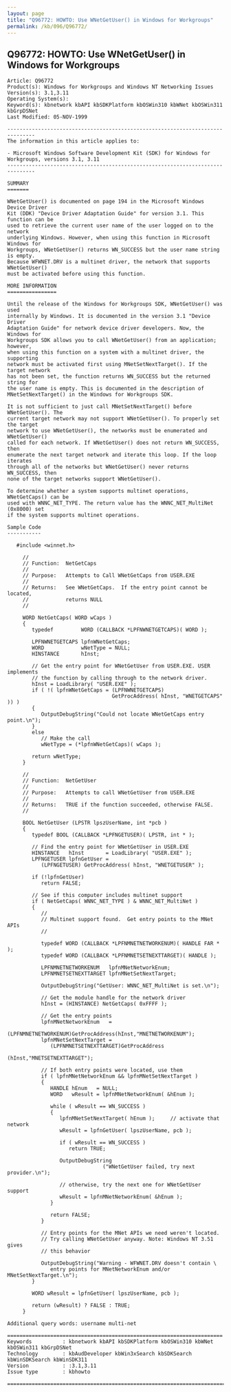 ```yaml
---
layout: page
title: "Q96772: HOWTO: Use WNetGetUser() in Windows for Workgroups"
permalink: /kb/096/Q96772/
---
```


## Q96772: HOWTO: Use WNetGetUser() in Windows for Workgroups

	Article: Q96772
	Product(s): Windows for Workgroups and Windows NT Networking Issues
	Version(s): 3.1,3.11
	Operating System(s): 
	Keyword(s): kbnetwork kbAPI kbSDKPlatform kbOSWin310 kbWNet kbOSWin311 kbGrpDSNet
	Last Modified: 05-NOV-1999
	
	-------------------------------------------------------------------------------
	The information in this article applies to:
	
	- Microsoft Windows Software Development Kit (SDK) for Windows for Workgroups, versions 3.1, 3.11 
	-------------------------------------------------------------------------------
	
	SUMMARY
	=======
	
	WNetGetUser() is documented on page 194 in the Microsoft Windows Device Driver
	Kit (DDK) "Device Driver Adaptation Guide" for version 3.1. This function can be
	used to retrieve the current user name of the user logged on to the network
	underlying Windows. However, when using this function in Microsoft Windows for
	Workgroups, WNetGetUser() returns WN_SUCCESS but the user name string is empty.
	Because WFWNET.DRV is a multinet driver, the network that supports WNetGetUser()
	must be activated before using this function.
	
	MORE INFORMATION
	================
	
	Until the release of the Windows for Workgroups SDK, WNetGetUser() was used
	internally by Windows. It is documented in the version 3.1 "Device Driver
	Adaptation Guide" for network device driver developers. Now, the Windows for
	Workgroups SDK allows you to call WNetGetUser() from an application; however,
	when using this function on a system with a multinet driver, the supporting
	network must be activated first using MNetSetNextTarget(). If the target network
	has not been set, the function returns WN_SUCCESS but the returned string for
	the user name is empty. This is documented in the description of
	MNetSetNextTarget() in the Windows for Workgroups SDK.
	
	It is not sufficient to just call MNetSetNextTarget() before WNetGetUser(). The
	current target network may not support WNetGetUser(). To properly set the target
	network to use WNetGetUser(), the networks must be enumerated and WNetGetUser()
	called for each network. If WNetGetUser() does not return WN_SUCCESS, then
	enumerate the next target network and iterate this loop. If the loop iterates
	through all of the networks but WNetGetUser() never returns WN_SUCCESS, then
	none of the target networks support WNetGetUser().
	
	To determine whether a system supports multinet operations, WNetGetCaps() can be
	used with WNNC_NET_TYPE. The return value has the WNNC_NET_MultiNet (0x8000) set
	if the system supports multinet operations.
	
	Sample Code
	-----------
	
	   #include <winnet.h>
	
	     // 
	     // Function:  NetGetCaps
	     // 
	     // Purpose:   Attempts to Call WNetGetCaps from USER.EXE
	     // 
	     // Returns:   See WNetGetCaps.  If the entry point cannot be located,
	     //            returns NULL
	     // 
	
	     WORD NetGetCaps( WORD wCaps )
	     {
	        typedef         WORD (CALLBACK *LPFNWNETGETCAPS)( WORD );
	
	        LPFNWNETGETCAPS lpfnWNetGetCaps;
	        WORD            wNetType = NULL;
	        HINSTANCE       hInst;
	
	        // Get the entry point for WNetGetUser from USER.EXE. USER implements
	        // the function by calling through to the network driver.
	        hInst = LoadLibrary( "USER.EXE" );
	        if ( !( lpfnWNetGetCaps = (LPFNWNETGETCAPS)
	                                  GetProcAddress( hInst, "WNETGETCAPS" )) )
	        {
	           OutputDebugString("Could not locate WNetGetCaps entry point.\n");
	        }
	        else
	           // Make the call
	           wNetType = (*lpfnWNetGetCaps)( wCaps );
	
	        return wNetType;
	     }
	
	     // 
	     // Function:  NetGetUser
	     // 
	     // Purpose:   Attempts to call WNetGetUser from USER.EXE
	     // 
	     // Returns:   TRUE if the function succeeded, otherwise FALSE.
	     // 
	
	     BOOL NetGetUser (LPSTR lpszUserName, int *pcb )
	     {
	        typedef BOOL (CALLBACK *LPFNGETUSER)( LPSTR, int * );
	
	        // Find the entry point for WNetGetUser in USER.EXE
	        HINSTANCE   hInst       = LoadLibrary( "USER.EXE" );
	        LPFNGETUSER lpfnGetUser =
	           (LPFNGETUSER) GetProcAddress( hInst, "WNETGETUSER" );
	
	        if (!lpfnGetUser)
	           return FALSE;
	
	        // See if this computer includes multinet support
	        if ( NetGetCaps( WNNC_NET_TYPE ) & WNNC_NET_MultiNet )
	        {
	           // 
	           // Multinet support found.  Get entry points to the MNet APIs
	           // 
	
	           typedef WORD (CALLBACK *LPFNMNETNETWORKENUM)( HANDLE FAR * );
	           typedef WORD (CALLBACK *LPFNMNETSETNEXTTARGET)( HANDLE );
	
	           LPFNMNETNETWORKENUM   lpfnMNetNetworkEnum;
	           LPFNMNETSETNEXTTARGET lpfnMNetSetNextTarget;
	
	           OutputDebugString("GetUser: WNNC_NET_MultiNet is set.\n");
	
	           // Get the module handle for the network driver
	           hInst = (HINSTANCE) NetGetCaps( 0xFFFF );
	
	           // Get the entry points
	           lpfnMNetNetworkEnum   =
	              (LPFNMNETNETWORKENUM)GetProcAddress(hInst,"MNETNETWORKENUM");
	           lpfnMNetSetNextTarget =
	              (LPFNMNETSETNEXTTARGET)GetProcAddress
	                                                 (hInst,"MNETSETNEXTTARGET");
	
	           // If both entry points were located, use them
	           if ( lpfnMNetNetworkEnum && lpfnMNetSetNextTarget )
	           {
	              HANDLE hEnum   = NULL;
	              WORD   wResult = lpfnMNetNetworkEnum( &hEnum );
	
	              while ( wResult == WN_SUCCESS )
	              {
	                 lpfnMNetSetNextTarget( hEnum );     // activate that network
	                 wResult = lpfnGetUser( lpszUserName, pcb );
	
	                 if ( wResult == WN_SUCCESS )
	                    return TRUE;
	
	                 OutputDebugString
	                               ("WNetGetUser failed, try next provider.\n");
	
	                 // otherwise, try the next one for WNetGetUser support
	                 wResult = lpfnMNetNetworkEnum( &hEnum );
	              }
	
	              return FALSE;
	           }
	
	           // Entry points for the MNet APIs we need weren't located.
	           // Try calling WNetGetUser anyway. Note: Windows NT 3.51 gives
	           // this behavior
	
	           OutputDebugString("Warning - WFWNET.DRV doesn't contain \ 
	              entry points for MNetNetworkEnum and/or MNetSetNextTarget.\n");
	        }
	
	        WORD wResult = lpfnGetUser( lpszUserName, pcb );
	
	        return (wResult) ? FALSE : TRUE;
	     }
	
	Additional query words: username multi-net
	
	======================================================================
	Keywords          : kbnetwork kbAPI kbSDKPlatform kbOSWin310 kbWNet kbOSWin311 kbGrpDSNet 
	Technology        : kbAudDeveloper kbWin3xSearch kbSDKSearch kbWinSDKSearch kbWinSDK311
	Version           : :3.1,3.11
	Issue type        : kbhowto
	
	=============================================================================
	

